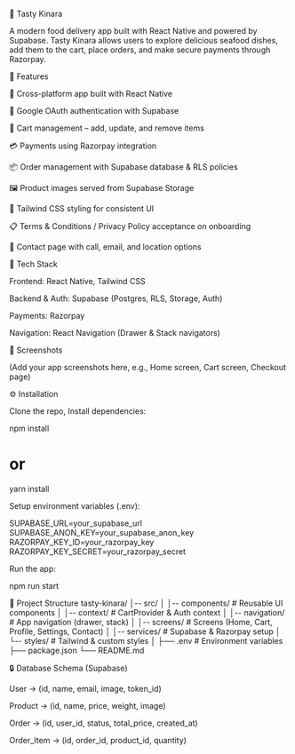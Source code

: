 🍴 Tasty Kinara

A modern food delivery app built with React Native and powered by Supabase.
Tasty Kinara allows users to explore delicious seafood dishes, add them to the cart, place orders, and make secure payments through Razorpay.

🚀 Features

📱 Cross-platform app built with React Native

🔑 Google OAuth authentication with Supabase

🛒 Cart management – add, update, and remove items

💳 Payments using Razorpay integration

📦 Order management with Supabase database & RLS policies

🖼️ Product images served from Supabase Storage

🎨 Tailwind CSS styling for consistent UI

📋 Terms & Conditions / Privacy Policy acceptance on onboarding

📍 Contact page with call, email, and location options

🧩 Tech Stack

Frontend: React Native, Tailwind CSS

Backend & Auth: Supabase (Postgres, RLS, Storage, Auth)

Payments: Razorpay

Navigation: React Navigation (Drawer & Stack navigators)

📸 Screenshots

(Add your app screenshots here, e.g., Home screen, Cart screen, Checkout page)

⚙️ Installation

Clone the repo,
Install dependencies:

npm install
# or
yarn install


Setup environment variables (.env):

SUPABASE_URL=your_supabase_url
SUPABASE_ANON_KEY=your_supabase_anon_key
RAZORPAY_KEY_ID=your_razorpay_key
RAZORPAY_KEY_SECRET=your_razorpay_secret


Run the app:

npm run start

📂 Project Structure
tasty-kinara/
│-- src/
│   │-- components/      # Reusable UI components
│   │-- context/         # CartProvider & Auth context
│   │-- navigation/      # App navigation (drawer, stack)
│   │-- screens/         # Screens (Home, Cart, Profile, Settings, Contact)
│   │-- services/        # Supabase & Razorpay setup
│   └-- styles/          # Tailwind & custom styles
│
├── .env                 # Environment variables
├── package.json
└── README.md

🔒 Database Schema (Supabase)

User → (id, name, email, image, token_id)

Product → (id, name, price, weight, image)

Order → (id, user_id, status, total_price, created_at)

Order_Item → (id, order_id, product_id, quantity)
